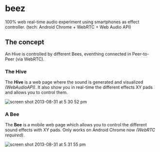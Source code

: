beez
====

100% web real-time audio experiment using smartphones as effect controller.
(tech: Android Chrome + WebRTC + Web Audio API)

## The concept

An Hive is controlled by different Bees, eventhing connected in Peer-to-Peer (via WebRTC).

### The Hive

The **Hive** is a web page where the sound is generated and visualized *(WebAudioAPI)*.
It also show you in real-time the different effects XY pads and allows you to control them.

![screen shot 2013-08-31 at 5 30 52 pm](https://f.cloud.github.com/assets/211411/1062500/0057331c-1253-11e3-9374-24f94f299edb.png)

### A Bee

The **Bee** is a mobile web page which allows you to control the different sound effects with XY pads.
Only works on Android Chrome now *(WebRTC required)*.

![screen shot 2013-08-31 at 5 31 55 pm](https://f.cloud.github.com/assets/211411/1062501/00856a70-1253-11e3-9294-4ffa69b32b9f.png)
